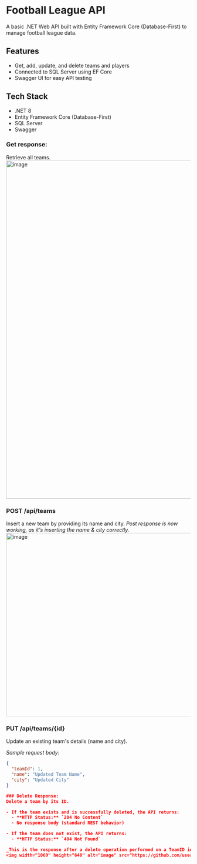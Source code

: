 # Football League API

A basic .NET Web API built with Entity Framework Core (Database-First) to manage football league data.

## Features

- Get, add, update, and delete teams and players
- Connected to SQL Server using EF Core
- Swagger UI for easy API testing

## Tech Stack

- .NET 8
- Entity Framework Core (Database-First)
- SQL Server
- Swagger

### Get response:
Retrieve all teams.
<img width="1141" height="920" alt="image" src="https://github.com/user-attachments/assets/3339027c-0024-42ae-aa52-18449a61457b" />

### POST /api/teams
Insert a new team by providing its name and city.
_Post response is now working, as it's inserting the name & city correctly._
<img width="1046" height="499" alt="image" src="https://github.com/user-attachments/assets/b844eff5-52ed-4254-b0c6-749afa8a25bb" />

### PUT /api/teams/{id}

Update an existing team's details (name and city).

_Sample request body:_
```json
{
  "teamId": 1,
  "name": "Updated Team Name",
  "city": "Updated City"
}

### Delete Response:
Delete a team by its ID.

- If the team exists and is successfully deleted, the API returns:
  - **HTTP Status:** `204 No Content`  
  - No response body (standard REST behavior)

- If the team does not exist, the API returns:
  - **HTTP Status:** `404 Not Found`

_This is the response after a delete operation performed on a TeamID input from user:_
<img width="1069" height="640" alt="image" src="https://github.com/user-attachments/assets/fa09c379-0743-432d-967b-cc0e04c59cf5" />
